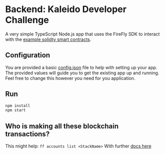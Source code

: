 # Backend: Kaleido Developer Challenge

A very simple TypeScript Node.js app that uses the FireFly SDK to interact with the [example solidty smart contracts](../solidity/contracts/).

## Configuration

You are provided a basic [config.json](./config.json) file to help with setting up your app. The provided values will guide you to get the existing app up and running. Feel free to change this however you need for you application.

## Run

```bash
npm install
npm start
```

## Who is making all these blockchain transactions?

This might help: `ff accounts list <StackName>`
With further [docs here](https://hyperledger.github.io/firefly/latest/reference/identities/)
